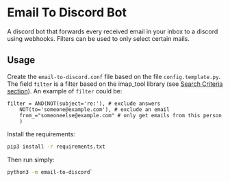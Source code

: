 # Email To Discord Bot

A discord bot that forwards every received email in your inbox to a discord using webhooks.
Filters can be used to only select certain mails.

## Usage
Create the `email-to-discord.conf` file based on the file `config.template.py`. The field `filter` is a filter based on the imap_tool library (see [Search Criteria section](https://github.com/ikvk/imap_tools#search-criteria)).
An example of `filter` could be:
```
filter = AND(NOT(subject='re:'), # exclude answers
    NOT(to='someone@example.com'), # exclude an email
    from_="someoneelse@example.com" # only get emails from this person
    )
```

Install the requirements:
```bash
pip3 install -r requirements.txt
```

Then run simply:
```bash
python3 -m email-to-discord`
```